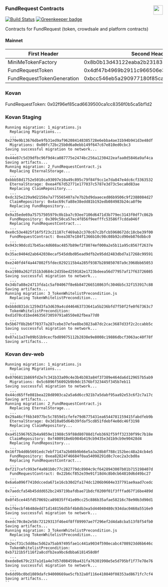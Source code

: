 ### FundRequest Contracts<img align="right" src="https://fundrequest.io/assets/img/logo.png" height="30px" />

[![Build Status](https://img.shields.io/travis/FundRequest/contracts.svg?style=for-the-badge)](https://img.shields.io/travis/FundRequest/contracts.svg?style=for-the-badge) 
[![Greenkeeper badge](https://badges.greenkeeper.io/FundRequest/contracts.svg)](https://greenkeeper.io/)

Contracts for FundRequest (token, crowdsale and platform contracts)


#### Mainnet

| First Header  | Second Header |
| ------------- | ------------- |
| MiniMeTokenFactory  | 0x8b0b13d43122eaba2b2318387dc6a368ce398f6a  |
| FundRequestToken  | 0x4df47b4969b2911c966506e3592c41389493953b  |
| FundRequestTokenGeneration  | 0xbcc546eb5a290977180f85cafaa712019893729c  |


### Kovan

FundRequestToken: 0x02f96ef85cad6639500ca1cc8356f0b5ca5bf1d2

### Kovan Staging

```
Running migration: 1_migrations.js
  Replacing Migrations...
  ... 0x270e9b13676dbe9fb31ed9af962084148385728e6ebba4ae31b94b941d3e48df
  Migrations: 0x00fc72bc25b0d6a0ebb149f647c67e810ed0cbc3
Saving successful migration to network...
  ... 0x44e87c5d39dfbc96f9d4ca087775e2474bc256a1230422eafaa0d5846a9af4ca
Saving artifacts...
Running migration: 2_FundRequestContract.js
  Replacing EternalStorage...
  ... 0xbbb58d1752e5010ca93097e10a49c895c79f84f9cc1e7da847e4dc6cf3363532
  EternalStorage: 0xea4f67d52771e177037c5787e3d73c5eca0d83ae
  Replacing ClaimRepository...
  ... 0xdc325e229a9d2150a7a775565407a7e7b2bd9daaeced86b9506c9f2388084d27
  ClaimRepository: 0x4ac69cfa88e38edd81b192edb084983b24ca8f9e
  Replacing FundRepository...
  ... 0x9a35ede69a75757505979c0b1ba7c93ee7106d6471d3b779ec3143f0df7c862b
  FundRepository: 0x309c50ca57ec4f856f9eefffc53586f7cdda046f
  Replacing FundRequestContract...
  ... 0xe0c53e4825f16f5f23c21187cf469ab2c370c67c2bfcb5968672dc18cbe39f00
  FundRequestContract: 0xea387e184f1366b10c98c08b92cd90eb876dbbc0
  ... 0x943c90dcd17b45ac4d608ac4857b89ef2f8074ef000a2e5b11a95c8567f2637e
  ... 0x35ac0404d2ab642038ecaf545ddbd05ead9dfb2e95dd2483dbd7a17268c99591
  ... 0xe240fd4f4a447802f5fdec0292115b4a285f9387b289850707a9c3968bb65053
  ... 0xa1980a262f151b3d684c2d35bed259182e1723bdeea56d77957af17f63726085
Saving successful migration to network...
  ... 0x34b7a88e24713fda1c5af04067f8e6b847266510863fc3046b5c32f153917c88
Saving artifacts...
Running migration: 3_TokenWhitelistPrecondition.js
  Replacing TokenWhitelistPrecondition...
  ... 0xbb8d831dc1259d3fa3d639a4cd446463733641a5b236bfd7f50f2fe0f67363c7
  TokenWhitelistPrecondition: 0xd1d78cd1bed4635673059791a8550e82fbea77d0
  ... 0x5b67f8b2b6f70377a287cebe37efee8be3823a87dc2cac3687d33f2c2ccabb5c
Saving successful migration to network...
  ... 0x87a11a37e09b51b9cecfbd89075112b2838e9e8008c19886dbcf3063ac40f78f
Saving artifacts...
```



### Kovan dev-web

```
Running migration: 1_migrations.js
  Replacing Migrations...
  ... 0x0706811b869fd2e7c341b33a09c4e3b4b383a84f37389e464da6d129657b5ab9
  Migrations: 0x5c6096f56092b9b9dc1576bf323445f345b7eb11
Saving successful migration to network...
  ... 0x44cd65ffe081bea228d8903ca2a5a6d6cc921b7a5dabf95aa92e53c6f2c7a17c
Saving artifacts...
Running migration: 2_FundRequestContract.js
  Replacing EternalStorage...
  ... 0x29a46cff6b34977bc5c7859d1cfefe79d6775431ea6544781159415fabdfeb9b
  EternalStorage: 0x3d10a05d64b39fdaf5cd851fdebf4e0dc46f3198
  Replacing ClaimRepository...
  ... 0xa4515967652b4a9859e11988c59f88d80788d1feb3692f59ff32330f99c7b18e
  ClaimRepository: 0xf400918e6b984b419cb9435e3d1b9cb9e90428d4
  Replacing FundRepository...
  ... 0x16f7b4d0b5691edc7ebf7147a2b08b9b66e5a3a28b8f788c152bec48a24cb4e5
  FundRepository: 0xea82824f46684f0aa54098291d8c7cec2a3cbd0a
  Replacing FundRequestContract...
  ... 0xf217cefc993ef4a081b0c77c282779dc8904c9cf6428943007b01b715198407d
  FundRequestContract: 0x22b6cf852e39e91f18d4c8b0cb64810d6d49bc27
  ... 0x6a6a096f7410dcceda671e16cb30d2fa174dc1206b9604e337791ae9aad7cedc
  ... 0x7aedcfa54b45ddd652bc249719bafdbae71bdcf0200f01f3fffad67f16be489d
  ... 0x0f45ce445fd570692ca89835ff41e09cc25c886b35afae58216c78e90b3d90d1
  ... 0x1f6ecbf4648dedd71d148156d5bf4b8db3ea5d44040480c934dac0460a5516e9
Saving successful migration to network...
  ... 0xedc70c8e2e58c72129313f46e4f8ff89997ae7f296ef2d4da8cba513f8f54fb0
Saving artifacts...
Running migration: 3_TokenWhitelistPrecondition.js
  Replacing TokenWhitelistPrecondition...
  ... 0x2ecf31c5dd0ac5d62a75ab97495fae1c441a9034f598ecabc4708923dd6b646c
  TokenWhitelistPrecondition: 0xb7121b5f116f2a8cdfb2ea9bc6dbba6181458d0f
  ... 0xede8e679c237a1d1a4e7d57d08459ba431fa76301998e5e5d795bf1f77e78e76
Saving successful migration to network...
  ... 0x6dd9bc0bd1089dafc94000669ae5cfb32a8f116e410840f08353ad8671fc7cf4
Saving artifacts...
``